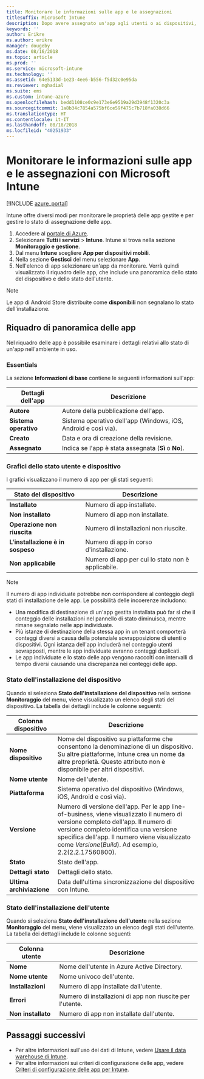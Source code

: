 ```yaml
---
title: Monitorare le informazioni sulle app e le assegnazioni
titlesuffix: Microsoft Intune
description: Dopo avere assegnato un'app agli utenti o ai dispositivi, usare queste informazioni per monitorare lo stato dell'app.
keywords: ''
author: Erikre
ms.author: erikre
manager: dougeby
ms.date: 08/16/2018
ms.topic: article
ms.prod: ''
ms.service: microsoft-intune
ms.technology: ''
ms.assetid: 64e5133d-1e23-4ee6-b556-f5d32c0e95da
ms.reviewer: mghadial
ms.suite: ems
ms.custom: intune-azure
ms.openlocfilehash: bedd1108ce0c9e173e6e9519a29d3948f1320c3a
ms.sourcegitcommit: 1a8b34c7854a575bf6ce59f475c7b718fa038d66
ms.translationtype: HT
ms.contentlocale: it-IT
ms.lasthandoff: 08/18/2018
ms.locfileid: "40251933"
---
```

# <a name="monitor-app-information-and-assignments-with-microsoft-intune"></a>Monitorare le informazioni sulle app e le assegnazioni con Microsoft Intune

[!INCLUDE [azure_portal](./includes/azure_portal.md)]

Intune offre diversi modi per monitorare le proprietà delle app gestite e per gestire lo stato di assegnazione delle app.

1. Accedere al [portale di Azure](https://portal.azure.com).
2. Selezionare **Tutti i servizi** > **Intune**. Intune si trova nella sezione **Monitoraggio e gestione**.
3. Dal menu **Intune** scegliere **App per dispositivi mobili**.
4. Nella sezione **Gestisci** del menu selezionare **App**.
5. Nell'elenco di app selezionare un'app da monitorare. Verrà quindi visualizzato il riquadro delle app, che include una panoramica dello stato del dispositivo e dello stato dell'utente.

> [!NOTE]
> Le app di Android Store distribuite come **disponibili** non segnalano lo stato dell'installazione.

## <a name="app-overview-pane"></a>Riquadro di panoramica delle app

Nel riquadro delle app è possibile esaminare i dettagli relativi allo stato di un'app nell'ambiente in uso.

### <a name="essentials"></a>Essentials
La sezione **Informazioni di base** contiene le seguenti informazioni sull'app:

 | **Dettagli dell'app**            | **Descrizione**                                                      |
|------------------------|------------------------------------------------------------------|
| **Autore**          | Autore della pubblicazione dell'app.                                            |
| **Sistema operativo**   | Sistema operativo dell'app (Windows, iOS, Android e così via). |
| **Creato**             | Data e ora di creazione della revisione.                         |
| **Assegnato**           | Indica se l'app è stata assegnata (**Sì** o **No**).                  |

### <a name="device-and-user-status-graphs"></a>Grafici dello stato utente e dispositivo
I grafici visualizzano il numero di app per gli stati seguenti:

| **Stato del dispositivo**       | **Descrizione**                                       |
|-----------------------|-------------------------------------------------------|
| **Installato**         | Numero di app installate.                         |
| **Non installato**     | Numero di app non installate.                     |
| **Operazione non riuscita**            | Numero di installazioni non riuscite.                   |
| **L'installazione è in sospeso**   | Numero di app in corso d'installazione. |
| **Non applicabile**           | Numero di app per cui lo stato non è applicabile.            |

> [!NOTE]
> Il numero di app individuate potrebbe non corrispondere al conteggio degli stati di installazione delle app. Le possibilità delle incoerenze includono:
>    - Una modifica di destinazione di un'app gestita installata può far sì che il conteggio delle installazioni nel pannello di stato diminuisca, mentre rimane segnalato nelle app individuate.
>    - Più istanze di destinazione della stessa app in un tenant comporterà conteggi diversi a causa della potenziale sovrapposizione di utenti o dispositivi. Ogni istanza dell'app includerà nel conteggio utenti sovrapposti, mentre le app individuate avranno conteggi duplicati.
>    - Le app individuate e lo stato delle app vengono raccolti con intervalli di tempo diversi causando una discrepanza nei conteggi delle app.
 
### <a name="device-install-status"></a>Stato dell'installazione del dispositivo

Quando si seleziona **Stato dell'installazione del dispositivo** nella sezione **Monitoraggio** del menu, viene visualizzato un elenco degli stati del dispositivo. La tabella dei dettagli include le colonne seguenti:

| **Colonna dispositivo**      | **Descrizione**                                                                                                                                                                                                                                            |
|----------------------|------------------------------------------------------------------------------------------------------------------------------------------------------------------------------------------------------------------------------------------------------------|
| **Nome dispositivo**      | Nome del dispositivo su piattaforme che consentono la denominazione di un dispositivo. Su altre piattaforme, Intune crea un nome da altre proprietà. Questo attributo non è disponibile per altri dispositivi.                                                                       |
| **Nome utente**        | Nome dell'utente.                                                                                                                                                                                                                                      |
| **Piattaforma**         | Sistema operativo del dispositivo (Windows, iOS, Android e così via).                                                                                                                                                                                           |
| **Versione**          | Numero di versione dell'app. Per le app line-of-business, viene visualizzato il numero di versione completo dell'app. Il numero di versione completo identifica una versione specifica dell'app. Il numero viene visualizzato come _Versione_(_Build_). Ad esempio, 2.2(2.2.17560800). |
| **Stato**           | Stato dell'app.                                                                                                                                                                                                                                     |
| **Dettagli stato**   | Dettagli dello stato.                                                                                                                                                                                                                                     |
| **Ultima archiviazione**    | Data dell'ultima sincronizzazione del dispositivo con Intune.                                                                                                                                                                                                                  |


### <a name="user-install-status"></a>Stato dell'installazione dell'utente

Quando si seleziona **Stato dell'installazione dell'utente** nella sezione **Monitoraggio** del menu, viene visualizzato un elenco degli stati dell'utente. La tabella dei dettagli include le colonne seguenti:

| **Colonna utente**     | **Descrizione**                           |
|---------------------|-------------------------------------------|
| **Nome**            | Nome dell'utente in Azure Active Directory.         |
| **Nome utente**       | Nome univoco dell'utente.              |
| **Installazioni**   | Numero di app installate dall'utente. |
| **Errori**        | Numero di installazioni di app non riuscite per l'utente.     |
| **Non installato**   | Numero di app non installate dall'utente. |


## <a name="next-steps"></a>Passaggi successivi

- Per altre informazioni sull'uso dei dati di Intune, vedere [Usare il data warehouse di Intune](reports-nav-create-intune-reports.md).
- Per altre informazioni sui criteri di configurazione delle app, vedere [Criteri di configurazione delle app per Intune](app-configuration-policies-overview.md).
